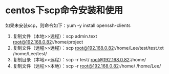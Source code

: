 # centos下scp命令安装和使用

如果未安装scp，则命令如下：yum -y install openssh-clients

1. 复制文件（本地>>远程）：scp admin.text root@192.168.0.82:/home/project
2. 复制文件（远程>>远程）：scp root@192.168.0.82:/home/Lee/test/test.txt /home/Lee/test/
3. 复制目录（本地>>远程）：scp -r test/  root@192.168.0.82:/home/
4. 复制文件（远程>>本地）：scp -r root@192.168.0.82:/home/ /home/Lee/



